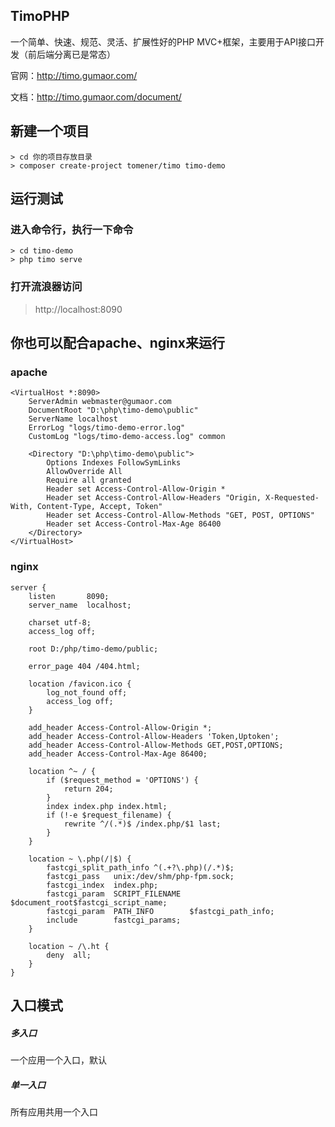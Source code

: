 ## TimoPHP

一个简单、快速、规范、灵活、扩展性好的PHP MVC+框架，主要用于API接口开发（前后端分离已是常态）

官网：http://timo.gumaor.com/

文档：http://timo.gumaor.com/document/

## 新建一个项目
```
> cd 你的项目存放目录
> composer create-project tomener/timo timo-demo
```

## 运行测试

### 进入命令行，执行一下命令
```
> cd timo-demo
> php timo serve
```

### 打开流浪器访问
> http://localhost:8090

## 你也可以配合apache、nginx来运行
### apache
```
<VirtualHost *:8090>
    ServerAdmin webmaster@gumaor.com
    DocumentRoot "D:\php\timo-demo\public"
    ServerName localhost
    ErrorLog "logs/timo-demo-error.log"
    CustomLog "logs/timo-demo-access.log" common

    <Directory "D:\php\timo-demo\public">
        Options Indexes FollowSymLinks
        AllowOverride All
        Require all granted
        Header set Access-Control-Allow-Origin *
        Header set Access-Control-Allow-Headers "Origin, X-Requested-With, Content-Type, Accept, Token"
        Header set Access-Control-Allow-Methods "GET, POST, OPTIONS"
        Header set Access-Control-Max-Age 86400
    </Directory>
</VirtualHost>
```

### nginx
```
server {
    listen       8090;
    server_name  localhost;

    charset utf-8;
    access_log off;

    root D:/php/timo-demo/public;

    error_page 404 /404.html;

    location /favicon.ico {
        log_not_found off;
        access_log off;
    }

    add_header Access-Control-Allow-Origin *;
    add_header Access-Control-Allow-Headers 'Token,Uptoken';
    add_header Access-Control-Allow-Methods GET,POST,OPTIONS;
    add_header Access-Control-Max-Age 86400;

    location ^~ / {
        if ($request_method = 'OPTIONS') {
            return 204;
        }
        index index.php index.html;
        if (!-e $request_filename) {
            rewrite ^/(.*)$ /index.php/$1 last;
        }
    }

    location ~ \.php(/|$) {
        fastcgi_split_path_info ^(.+?\.php)(/.*)$;
        fastcgi_pass   unix:/dev/shm/php-fpm.sock;
        fastcgi_index  index.php;
        fastcgi_param  SCRIPT_FILENAME  $document_root$fastcgi_script_name;
        fastcgi_param  PATH_INFO        $fastcgi_path_info;
        include        fastcgi_params;
    }

    location ~ /\.ht {
        deny  all;
    }
}
```

## 入口模式

##### 多入口
一个应用一个入口，默认

##### 单一入口
所有应用共用一个入口